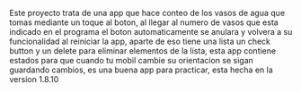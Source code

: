 Este proyecto trata de una app que hace conteo de los vasos de agua que tomas mediante un toque al boton, al llegar al numero de vasos
que esta indicado en el programa el boton automaticamente se anulara y volvera a su funcionalidad al reiniciar la app, aparte de eso
tiene una lista un check button y un delete para eliminar elementos de la lista, esta app contiene estados para que cuando tu mobil cambie
su orientacion se sigan guardando cambios, es una buena app para practicar, esta hecha en la version 1.8.10
